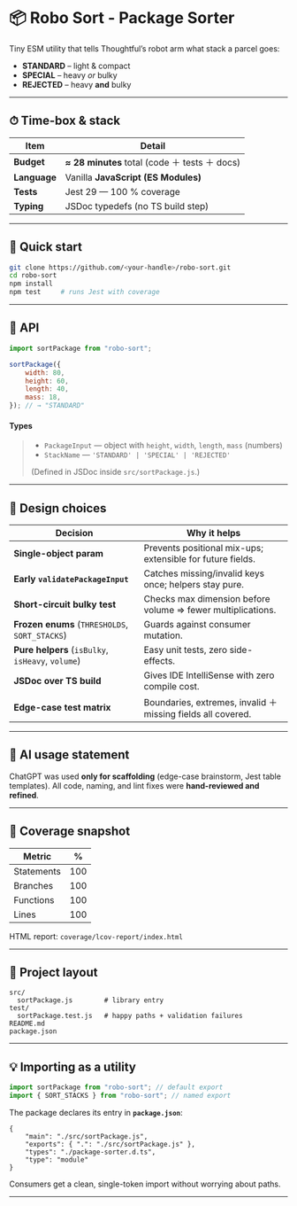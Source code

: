 # 📦 Robo Sort - Package Sorter

Tiny ESM utility that tells Thoughtful’s robot arm what stack a parcel goes:

-   **STANDARD** – light & compact
-   **SPECIAL** – heavy _or_ bulky
-   **REJECTED** – heavy **and** bulky

---

## ⏱ Time-box & stack

| Item         | Detail                                         |
| ------------ | ---------------------------------------------- |
| **Budget**   | **≈ 28 minutes** total (code ＋ tests ＋ docs) |
| **Language** | Vanilla **JavaScript (ES Modules)**            |
| **Tests**    | Jest 29 — 100 % coverage                       |
| **Typing**   | JSDoc typedefs (no TS build step)              |

---

## 🚀 Quick start

```bash
git clone https://github.com/<your-handle>/robo-sort.git
cd robo-sort
npm install
npm test     # runs Jest with coverage
```

---

## 📜 API

```js
import sortPackage from "robo-sort";

sortPackage({
	width: 80,
	height: 60,
	length: 40,
	mass: 18,
}); // → "STANDARD"
```

#### Types

> -   `PackageInput` — object with `height`, `width`, `length`, `mass` (numbers)
> -   `StackName` — `'STANDARD' | 'SPECIAL' | 'REJECTED'`
>
> (Defined in JSDoc inside `src/sortPackage.js`.)

---

## 🎯 Design choices

| Decision                                          | Why it helps                                                 |
| ------------------------------------------------- | ------------------------------------------------------------ |
| **Single-object param**                           | Prevents positional mix-ups; extensible for future fields.   |
| **Early `validatePackageInput`**                  | Catches missing/invalid keys once; helpers stay pure.        |
| **Short-circuit bulky test**                      | Checks max dimension before volume ⇒ fewer multiplications.  |
| **Frozen enums** (`THRESHOLDS`, `SORT_STACKS`)    | Guards against consumer mutation.                            |
| **Pure helpers** (`isBulky`, `isHeavy`, `volume`) | Easy unit tests, zero side-effects.                          |
| **JSDoc over TS build**                           | Gives IDE IntelliSense with zero compile cost.               |
| **Edge-case test matrix**                         | Boundaries, extremes, invalid ＋ missing fields all covered. |

---

## 🤖 AI usage statement

ChatGPT was used **only for scaffolding** (edge-case brainstorm, Jest table templates).
All code, naming, and lint fixes were **hand-reviewed and refined**.

---

## 🧪 Coverage snapshot

| Metric     | %   |
| ---------- | --- |
| Statements | 100 |
| Branches   | 100 |
| Functions  | 100 |
| Lines      | 100 |

HTML report: `coverage/lcov-report/index.html`

---

## 📂 Project layout

```
src/
  sortPackage.js        # library entry
test/
  sortPackage.test.js   # happy paths + validation failures
README.md
package.json
```

---

## 💡 Importing as a utility

```js
import sortPackage from "robo-sort"; // default export
import { SORT_STACKS } from "robo-sort"; // named export
```

The package declares its entry in **`package.json`**:

```jsonc
{
	"main": "./src/sortPackage.js",
	"exports": { ".": "./src/sortPackage.js" },
	"types": "./package-sorter.d.ts",
	"type": "module"
}
```

Consumers get a clean, single-token import without worrying about paths.

---
